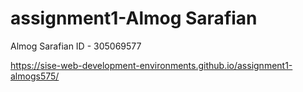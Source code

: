# assignment1-Almog Sarafian

Almog Sarafian
ID - 305069577

https://sise-web-development-environments.github.io/assignment1-almogs575/
